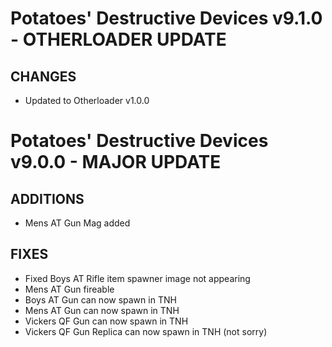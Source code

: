 # Potatoes' Destructive Devices v9.1.0 - OTHERLOADER UPDATE

## CHANGES
- Updated to Otherloader v1.0.0

# Potatoes' Destructive Devices v9.0.0 - MAJOR UPDATE

## ADDITIONS
- Mens AT Gun Mag added

## FIXES
- Fixed Boys AT Rifle item spawner image not appearing
- Mens AT Gun fireable
- Boys AT Gun can now spawn in TNH
- Mens AT Gun can now spawn in TNH
- Vickers QF Gun can now spawn in TNH
- Vickers QF Gun Replica can now spawn in TNH (not sorry)